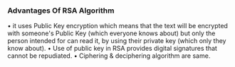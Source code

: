 ### Advantages Of RSA Algorithm
• it uses Public Key encryption which means that
the text will be encrypted with someone's Public
Key (which everyone knows about) but only the
person intended for can read it, by using their
private key (which only they know about).
• Use of public key in RSA provides digital
signatures that cannot be repudiated.
• Ciphering & deciphering algorithm are same. 
